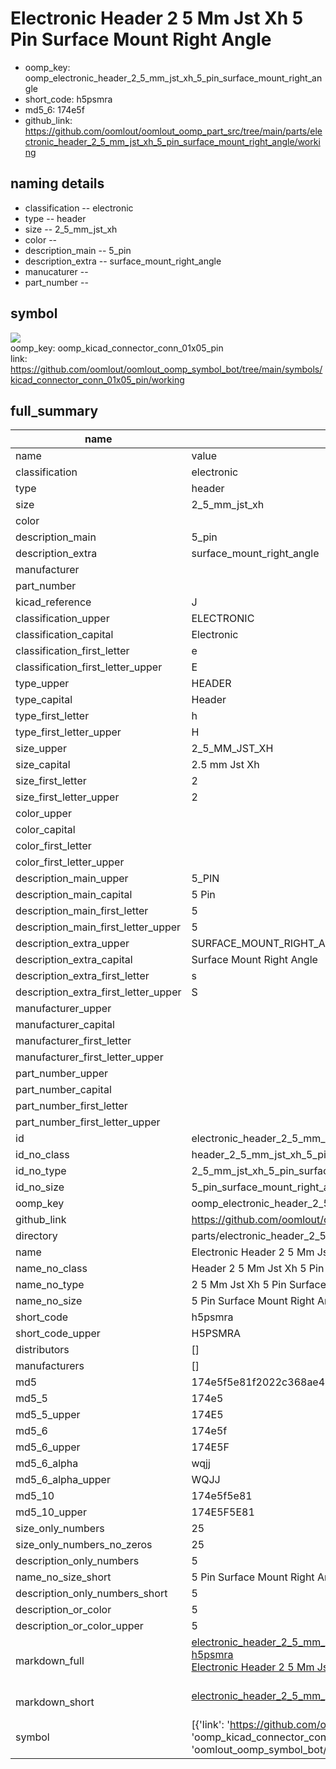 # Electronic Header 2 5 Mm Jst Xh 5 Pin Surface Mount Right Angle

  
* oomp_key: oomp_electronic_header_2_5_mm_jst_xh_5_pin_surface_mount_right_angle 
* short_code: h5psmra
* md5_6: 174e5f  
* github_link: https://github.com/oomlout/oomlout_oomp_part_src/tree/main/parts/electronic_header_2_5_mm_jst_xh_5_pin_surface_mount_right_angle/working  
## naming details
* classification -- electronic
* type -- header
* size -- 2_5_mm_jst_xh
* color -- 
* description_main -- 5_pin
* description_extra -- surface_mount_right_angle
* manucaturer -- 
* part_number -- 



## symbol

![](symbol/{index}}/working/working_600.png)  
oomp_key: oomp_kicad_connector_conn_01x05_pin  
link: https://github.com/oomlout/oomlout_oomp_symbol_bot/tree/main/symbols/kicad_connector_conn_01x05_pin/working  


## full_summary
| name | value | 
| --- | --- | 
| name | value | 
| classification | electronic | 
| type | header | 
| size | 2_5_mm_jst_xh | 
| color |  | 
| description_main | 5_pin | 
| description_extra | surface_mount_right_angle | 
| manufacturer |  | 
| part_number |  | 
| kicad_reference | J | 
| classification_upper | ELECTRONIC | 
| classification_capital | Electronic | 
| classification_first_letter | e | 
| classification_first_letter_upper | E | 
| type_upper | HEADER | 
| type_capital | Header | 
| type_first_letter | h | 
| type_first_letter_upper | H | 
| size_upper | 2_5_MM_JST_XH | 
| size_capital | 2.5 mm Jst Xh | 
| size_first_letter | 2 | 
| size_first_letter_upper | 2 | 
| color_upper |  | 
| color_capital |  | 
| color_first_letter |  | 
| color_first_letter_upper |  | 
| description_main_upper | 5_PIN | 
| description_main_capital | 5 Pin | 
| description_main_first_letter | 5 | 
| description_main_first_letter_upper | 5 | 
| description_extra_upper | SURFACE_MOUNT_RIGHT_ANGLE | 
| description_extra_capital | Surface Mount Right Angle | 
| description_extra_first_letter | s | 
| description_extra_first_letter_upper | S | 
| manufacturer_upper |  | 
| manufacturer_capital |  | 
| manufacturer_first_letter |  | 
| manufacturer_first_letter_upper |  | 
| part_number_upper |  | 
| part_number_capital |  | 
| part_number_first_letter |  | 
| part_number_first_letter_upper |  | 
| id | electronic_header_2_5_mm_jst_xh_5_pin_surface_mount_right_angle | 
| id_no_class | header_2_5_mm_jst_xh_5_pin_surface_mount_right_angle | 
| id_no_type | 2_5_mm_jst_xh_5_pin_surface_mount_right_angle | 
| id_no_size | 5_pin_surface_mount_right_angle | 
| oomp_key | oomp_electronic_header_2_5_mm_jst_xh_5_pin_surface_mount_right_angle | 
| github_link | https://github.com/oomlout/oomlout_oomp_part_src/tree/main/parts/electronic_header_2_5_mm_jst_xh_5_pin_surface_mount_right_angle/working | 
| directory | parts/electronic_header_2_5_mm_jst_xh_5_pin_surface_mount_right_angle | 
| name | Electronic Header 2 5 Mm Jst Xh 5 Pin Surface Mount Right Angle | 
| name_no_class | Header 2 5 Mm Jst Xh 5 Pin Surface Mount Right Angle | 
| name_no_type | 2 5 Mm Jst Xh 5 Pin Surface Mount Right Angle | 
| name_no_size | 5 Pin Surface Mount Right Angle | 
| short_code | h5psmra | 
| short_code_upper | H5PSMRA | 
| distributors | [] | 
| manufacturers | [] | 
| md5 | 174e5f5e81f2022c368ae49bacb0e615 | 
| md5_5 | 174e5 | 
| md5_5_upper | 174E5 | 
| md5_6 | 174e5f | 
| md5_6_upper | 174E5F | 
| md5_6_alpha | wqjj | 
| md5_6_alpha_upper | WQJJ | 
| md5_10 | 174e5f5e81 | 
| md5_10_upper | 174E5F5E81 | 
| size_only_numbers | 25 | 
| size_only_numbers_no_zeros | 25 | 
| description_only_numbers | 5 | 
| name_no_size_short | 5 Pin Surface Mount Right Angle | 
| description_only_numbers_short | 5 | 
| description_or_color | 5 | 
| description_or_color_upper | 5 | 
| markdown_full | [electronic_header_2_5_mm_jst_xh_5_pin_surface_mount_right_angle](https://github.com/oomlout/oomlout_oomp_part_src/tree/main/parts/electronic_header_2_5_mm_jst_xh_5_pin_surface_mount_right_angle/working)<br>[h5psmra](https://github.com/oomlout/oomlout_oomp_part_src/tree/main/parts/electronic_header_2_5_mm_jst_xh_5_pin_surface_mount_right_angle/working)<br>[Electronic Header 2 5 Mm Jst Xh 5 Pin Surface Mount Right Angle](https://github.com/oomlout/oomlout_oomp_part_src/tree/main/parts/electronic_header_2_5_mm_jst_xh_5_pin_surface_mount_right_angle/working)<br><br> | 
| markdown_short | [electronic_header_2_5_mm_jst_xh_5_pin_surface_mount_right_angle](https://github.com/oomlout/oomlout_oomp_part_src/tree/main/parts/electronic_header_2_5_mm_jst_xh_5_pin_surface_mount_right_angle/working)<br><br> | 
| symbol | [{'link': 'https://github.com/oomlout/oomlout_oomp_symbol_bot/tree/main/symbols/kicad_connector_conn_01x05_pin', 'oomp_key': 'oomp_kicad_connector_conn_01x05_pin', 'directory': 'oomlout_oomp_symbol_bot/symbols/kicad_connector_conn_01x05_pin//working/working.kicad_sym', 'index': 0}] | 
